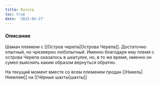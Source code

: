 ```yaml
---
title: Катота
toc: true
date: '2022-04-27'
---
```


### Описание
Шаман племени с [[Остров черепа|Острова Черепа]]. Достаточно опытный, но чрезмерно любопытный. Именно благодаря ему племя с острова Черепа оказалось в шкатулке, но, в то же время, именно он сумел выяснить каким образом вернуться обратно.

На текущий момент вместе со всем племенем продан [[Никель|Никелем]] на [[Чёрные шахты|шахты]]